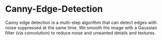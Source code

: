 # Canny-Edge-Detection
Canny edge detection is a multi-step algorithm that can detect edges with noise suppressed at the same time. We smooth the image with a Gaussian filter (via convolution) to reduce noise and unwanted details and textures.
